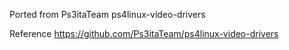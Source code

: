 Ported from Ps3itaTeam ps4linux-video-drivers

Reference https://github.com/Ps3itaTeam/ps4linux-video-drivers
